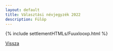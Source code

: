 ```yaml
---
layout: default
title: Választási névjegyzék 2022
description: Fülöp
---
```


{% include settlementHTMLs/Fuuxlooxp.html %}

[Vissza](./)